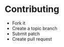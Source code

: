 Contributing
============

 - Fork it
 - Create a topic branch
 - Submit patch
 - Create pull request
